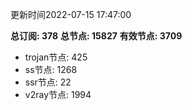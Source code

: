 更新时间2022-07-15 17:47:00

**总订阅: 378**
**总节点: 15827**
**有效节点: 3709**
- trojan节点: 425
- ss节点: 1268
- ssr节点: 22
- v2ray节点: 1994
